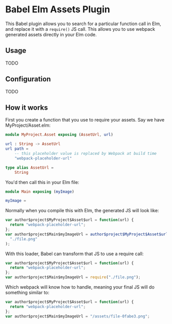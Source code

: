 # Babel Elm Assets Plugin

This Babel plugin allows you to search for a particular function call in Elm, and replace it with a `require()` JS call.
This allows you to use webpack generated assets directly in your Elm code.

## Usage

TODO

## Configuration

TODO

## How it works

First you create a function that you use to require your assets. Say we have MyProject/Asset.elm:

```elm
module MyProject.Asset exposing (AssetUrl, url)

url : String -> AssetUrl
url path =
    -- this placeholder value is replaced by Webpack at build time
    "webpack-placeholder-url"

type alias AssetUrl =
    String
```

You'd then call this in your Elm file:

```elm
module Main exposing (myImage)

myImage =
```

Normally when you compile this with Elm, the generated JS will look like:

```js
var author$project$MyProject$Asset$url = function(url) {
  return "webpack-placeholder-url";
};
var author$project$Main$myImageUrl = author$project$MyProject$Asset$url(
  "./file.png"
);
```

With this loader, Babel can transform that JS to use a require call:

```js
var author$project$MyProject$Asset$url = function(url) {
  return "webpack-placeholder-url";
};
var author$project$Main$myImageUrl = require("./file.png");
```

Which webpack will know how to handle, meaning your final JS will do something similar to:

```js
var author$project$MyProject$Asset$url = function(url) {
  return "webpack-placeholder-url";
};
var author$project$Main$myImageUrl = "/assets/file-0fabe3.png";
```
